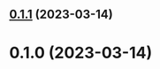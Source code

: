 ## [0.1.1](https://github.com/jucian0/turbo-semver/compare/v0.1.0...v0.1.1) (2023-03-14)



# 0.1.0 (2023-03-14)



